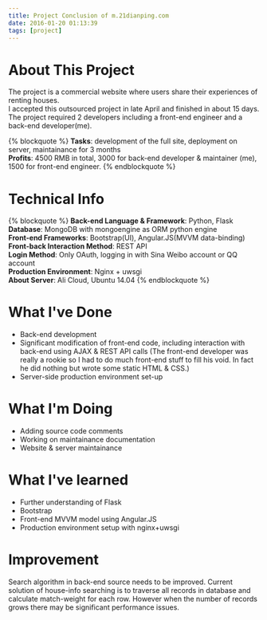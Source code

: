 ```yaml
---
title: Project Conclusion of m.21dianping.com
date: 2016-01-20 01:13:39
tags: [project]
---
```


# About This Project  
The project is a commercial website where users share their experiences of renting houses.  
I accepted this outsourced project in late April and finished in about 15 days.  
The project required 2 developers including a front-end engineer and a back-end developer(me).

{% blockquote %}
 **Tasks**: development of the full site, deployment on server, maintainance for 3 months  
 **Profits**: 4500 RMB in total, 3000 for back-end developer & maintainer (me), 1500 for front-end engineer.
{% endblockquote %}

# Technical Info  

{% blockquote %}
**Back-end Language & Framework**: Python, Flask  
**Database**: MongoDB with mongoengine as ORM python engine  
**Front-end Frameworks**: Bootstrap(UI), Angular.JS(MVVM data-binding)  
**Front-back Interaction Method**: REST API  
**Login Method**: Only OAuth, logging in with Sina Weibo account or QQ account  
**Production Environment**: Nginx + uwsgi  
**About Server**: Ali Cloud, Ubuntu 14.04
{% endblockquote %}

# What I've Done
* Back-end development
* Significant modification of front-end code, including interaction with back-end using AJAX & REST API calls (The front-end developer was really a rookie so I had to do much front-end stuff to fill his void. In fact he did nothing but wrote some static HTML & CSS.)
* Server-side production environment set-up

# What I'm Doing
* Adding source code comments
* Working on maintainance documentation
* Website & server maintainance

# What I've learned
* Further understanding of Flask
* Bootstrap
* Front-end MVVM model using Angular.JS
* Production environment setup with nginx+uwsgi

# Improvement
Search algorithm in back-end source needs to be improved. Current solution of house-info searching is to traverse all records in database and calculate match-weight for each row. However when the number of records grows there may be significant performance issues.
